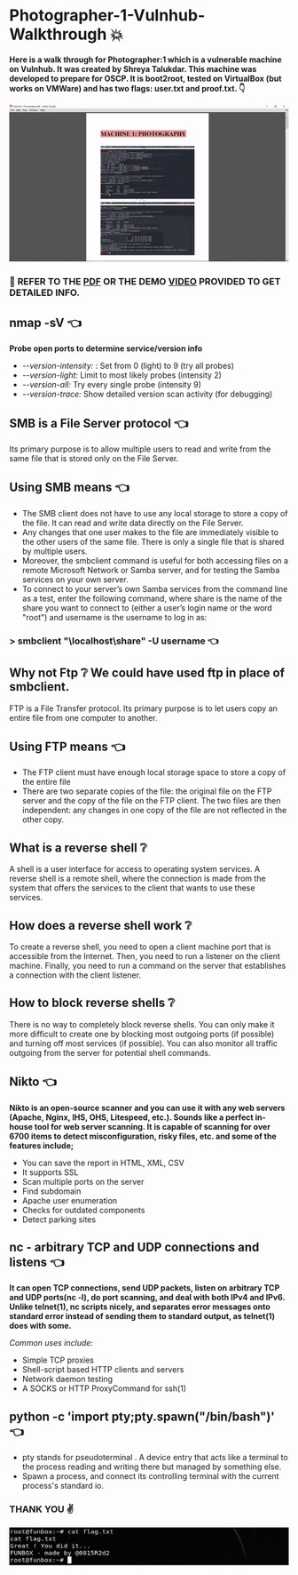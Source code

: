 # Photographer-1-Vulnhub-Walkthrough :collision:
**Here is a walk through for Photographer:1 which is a vulnerable machine on Vulnhub. It was created by Shreya Talukdar. This machine was developed to prepare for OSCP. It is boot2root, tested on VirtualBox (but works on VMWare) and has two flags: user.txt and proof.txt. :point_down:**

![Machine_Photographer_Demo_GIF](https://github.com/MoonPengu/Photographer-1-Vulnhub-Walkthrough/blob/master/Machine1_Photography_GIF.gif)

### :star2: **REFER TO THE [PDF](https://github.com/MoonPengu/Photographer-1-Vulnhub-Walkthrough/blob/master/Machine%201%20Photography.pdf) OR THE DEMO [VIDEO](https://github.com/MoonPengu/Photographer-1-Vulnhub-Walkthrough/blob/master/Machine1.mp4) PROVIDED TO GET DETAILED INFO.**

## nmap -sV :point_left:
**Probe open ports to determine service/version info**
- *--version-intensity:* <level>: Set from 0 (light) to 9 (try all probes)
- *--version-light:* Limit to most likely probes (intensity 2)
- *--version-all:* Try every single probe (intensity 9)
- *--version-trace:* Show detailed version scan activity (for debugging)

## SMB is a File Server protocol :point_left:
Its primary purpose is to allow multiple users to read and write from the same file that is stored only on the File Server.

## Using SMB means :point_left:

- The SMB client does not have to use any local storage to store a copy of the file. It can read and write data directly on the File Server.
- Any changes that one user makes to the file are immediately visible to the other users of the same file. There is only a single file that is shared by multiple users.
- Moreover, the smbclient command is useful for both accessing files on a remote Microsoft Network or Samba server, and for testing the Samba services on your own server.
- To connect to your server’s own Samba services from the command line as a test, enter the following command, where share is the name of the share you want to connect to (either a user’s login name or the word "root") and username is the username to log in as:

### **> smbclient "\\localhost\share" -U username** :point_left:

## Why not Ftp :grey_question: We could have used ftp in place of smbclient.
FTP is a File Transfer protocol. Its primary purpose is to let users copy an entire file from one computer to another.

## Using FTP means :point_left:

- The FTP client must have enough local storage space to store a copy of the entire file
- There are two separate copies of the file: the original file on the FTP server and the copy of the file on the FTP client. The two files are then independent: any changes in one copy of the file are not reflected in the other copy.

## What is a reverse shell :grey_question:
A shell is a user interface for access to operating system services. A reverse shell is a remote shell, where the connection is made from the system that offers the services to the client that wants to use these services.

## How does a reverse shell work :grey_question:
To create a reverse shell, you need to open a client machine port that is accessible from the Internet. Then, you need to run a listener on the client machine. Finally, you need to run a command on the server that establishes a connection with the client listener.

## How to block reverse shells :grey_question:
There is no way to completely block reverse shells. You can only make it more difficult to create one by blocking most outgoing ports (if possible) and turning off most services (if possible). You can also monitor all traffic outgoing from the server for potential shell commands.

## Nikto :point_left:
**Nikto is an open-source scanner and you can use it with any web servers (Apache, Nginx, IHS, OHS, Litespeed, etc.). Sounds like a perfect in-house tool for web server scanning. It is capable of scanning for over 6700 items to detect misconfiguration, risky files, etc. and some of the features include;**

- You can save the report in HTML, XML, CSV
- It supports SSL
- Scan multiple ports on the server
- Find subdomain
- Apache user enumeration
- Checks for outdated components
- Detect parking sites

## nc - arbitrary TCP and UDP connections and listens :point_left:
**It can open TCP connections, send UDP packets, listen on arbitrary TCP and UDP ports(nc -l), do port scanning, and deal with both IPv4 and IPv6. Unlike telnet(1), nc scripts nicely, and separates error messages onto standard error instead of sending them to standard output, as telnet(1) does with some.**

*Common uses include:*
- Simple TCP proxies
- Shell-script based HTTP clients and servers
- Network daemon testing
- A SOCKS or HTTP ProxyCommand for ssh(1)

## python -c 'import pty;pty.spawn("/bin/bash")' :point_left:

- pty stands for pseudoterminal . A device entry that acts like a terminal to the process reading and writing there but managed by something else.
- Spawn a process, and connect its controlling terminal with the current process's standard io.

### **THANK YOU** :v:
![Successful Completion Screenshot](https://github.com/MoonPengu/Funbox-Vulnhub-Walkthrough/blob/master/new.png)
